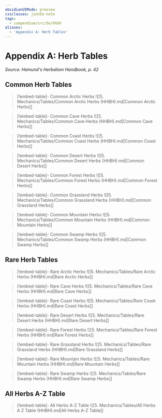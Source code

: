 ```yaml
---
obsidianUIMode: preview
cssclasses: json5e-note
tags:
  - compendium/src/5e/hhbh
aliases:
  - 'Appendix A: Herb Tables'
---
```

# Appendix A: Herb Tables
*Source: Hamund's Herbalism Handbook, p. 42* 

## Common Herb Tables

> [!embed-table]- Common Arctic Herbs
> ![[5. Mechanics/Tables/Common Arctic Herbs (HHBH).md\|Common Arctic Herbs]]

> [!embed-table]- Common Cave Herbs
> ![[5. Mechanics/Tables/Common Cave Herbs (HHBH).md\|Common Cave Herbs]]

> [!embed-table]- Common Coast Herbs
> ![[5. Mechanics/Tables/Common Coast Herbs (HHBH).md\|Common Coast Herbs]]

> [!embed-table]- Common Desert Herbs
> ![[5. Mechanics/Tables/Common Desert Herbs (HHBH).md\|Common Desert Herbs]]

> [!embed-table]- Common Forest Herbs
> ![[5. Mechanics/Tables/Common Forest Herbs (HHBH).md\|Common Forest Herbs]]

> [!embed-table]- Common Grassland Herbs
> ![[5. Mechanics/Tables/Common Grassland Herbs (HHBH).md\|Common Grassland Herbs]]

> [!embed-table]- Common Mountain Herbs
> ![[5. Mechanics/Tables/Common Mountain Herbs (HHBH).md\|Common Mountain Herbs]]

> [!embed-table]- Common Swamp Herbs
> ![[5. Mechanics/Tables/Common Swamp Herbs (HHBH).md\|Common Swamp Herbs]]

## Rare Herb Tables

> [!embed-table]- Rare Arctic Herbs
> ![[5. Mechanics/Tables/Rare Arctic Herbs (HHBH).md\|Rare Arctic Herbs]]

> [!embed-table]- Rare Cave Herbs
> ![[5. Mechanics/Tables/Rare Cave Herbs (HHBH).md\|Rare Cave Herbs]]

> [!embed-table]- Rare Coast Herbs
> ![[5. Mechanics/Tables/Rare Coast Herbs (HHBH).md\|Rare Coast Herbs]]

> [!embed-table]- Rare Desert Herbs
> ![[5. Mechanics/Tables/Rare Desert Herbs (HHBH).md\|Rare Desert Herbs]]

> [!embed-table]- Rare Forest Herbs
> ![[5. Mechanics/Tables/Rare Forest Herbs (HHBH).md\|Rare Forest Herbs]]

> [!embed-table]- Rare Grassland Herbs
> ![[5. Mechanics/Tables/Rare Grassland Herbs (HHBH).md\|Rare Grassland Herbs]]

> [!embed-table]- Rare Mountain Herbs
> ![[5. Mechanics/Tables/Rare Mountain Herbs (HHBH).md\|Rare Mountain Herbs]]

> [!embed-table]- Rare Swamp Herbs
> ![[5. Mechanics/Tables/Rare Swamp Herbs (HHBH).md\|Rare Swamp Herbs]]

## All Herbs A-Z Table

> [!embed-table]- All Herbs A-Z Table
> ![[5. Mechanics/Tables/All Herbs A Z Table (HHBH).md\|All Herbs A-Z Table]]
